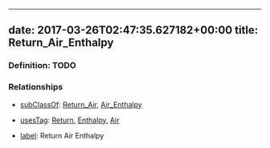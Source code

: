 
---
date: 2017-03-26T02:47:35.627182+00:00
title: Return_Air_Enthalpy
---
### Definition: TODO

### Relationships

* [subClassOf](http://www.w3.org/2000/01/rdf-schema#subClassOf): [Return_Air](https://brickschema.org/schema/1.0/Brick#Return_Air), [Air_Enthalpy](https://brickschema.org/schema/1.0/Brick#Air_Enthalpy)

* [usesTag](https://brickschema.org/schema/1.0/BrickFrame#usesTag): [Return](https://brickschema.org/schema/1.0/BrickTag#Return), [Enthalpy](https://brickschema.org/schema/1.0/BrickTag#Enthalpy), [Air](https://brickschema.org/schema/1.0/BrickTag#Air)

* [label](http://www.w3.org/2000/01/rdf-schema#label): Return Air Enthalpy
